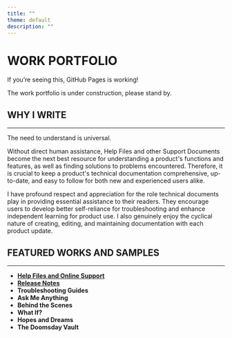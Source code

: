 ```yaml
---
title: ""
theme: default
description: ""
---
```


# WORK PORTFOLIO
If you’re seeing this, GitHub Pages is working!

The work portfolio is under construction, please stand by.

## WHY I WRITE
___

The need to understand is universal.

Without direct human assistance, Help Files and other Support Documents become the next best resource for understanding a product's functions and features, as well as finding solutions to problems encountered. Therefore, it is crucial to keep a product's technical documentation comprehensive, up-to-date, and easy to follow for both new and experienced users alike.

I have profound respect and appreciation for the role technical documents play in providing essential assistance to their readers. They encourage users to develop better self-reliance for troubleshooting and enhance independent learning for product use. I also genuinely enjoy the cyclical nature of creating, editing, and maintaining documentation with each product update.

## FEATURED WORKS AND SAMPLES
---

- [**Help Files and Online Support**](https://hiredale.github.io/daleydose/)
- [**Release Notes**](https://hiredale.github.io/daleydose/release-notes-v1.4)
- **Troubleshooting Guides**
- **Ask Me Anything**
- **Behind the Scenes**
- **What If?**
- **Hopes and Dreams**
- **The Doomsday Vault**
